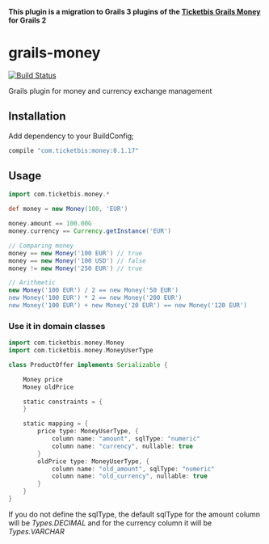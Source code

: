 **This plugin is a migration to Grails 3 plugins of the [Ticketbis Grails Money](https://github.com/ticketbis/grails-money) for Grails 2**

# grails-money

[![Build
Status](https://travis-ci.org/ticketbis/grails-money.png?branch=master)](https://travis-ci.org/ticketbis/grails-money)

Grails plugin for money and currency exchange management

## Installation

Add dependency to your BuildConfig;

```groovy
compile "com.ticketbis:money:0.1.17"
```

## Usage

```groovy
import com.ticketbis.money.*

def money = new Money(100, 'EUR')

money.amount == 100.00G
money.currency == Currency.getInstance('EUR')

// Comparing money
money == new Money('100 EUR') // true
money == new Money('100 USD') // false
money != new Money('250 EUR') // true

// Arithmetic
new Money('100 EUR') / 2 == new Money('50 EUR')
new Money('100 EUR') * 2 == new Money('200 EUR')
new Money('100 EUR') + new Money('20 EUR') == new Money('120 EUR')
```
### Use it in domain classes

```groovy
import com.ticketbis.money.Money
import com.ticketbis.money.MoneyUserType

class ProductOffer implements Serializable {

    Money price
    Money oldPrice

    static constraints = {
    }

    static mapping = {
        price type: MoneyUserType, {
            column name: "amount", sqlType: "numeric"
            column name: "currency", nullable: true
        }
        oldPrice type: MoneyUserType, {
            column name: "old_amount", sqlType: "numeric"
            column name: "old_currency", nullable: true
        }
    }
}
```
If you do not define the sqlType, the default sqlType
for the amount column will be _Types.DECIMAL_ and for
the currency column it will be _Types.VARCHAR_
